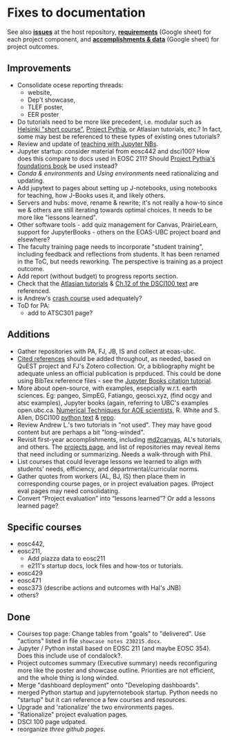 # Fixes to documentation

See also **[issues](https://github.com/eoas-ubc/eoas-ubc.github.io/issues)** at the host repository, **[requirements](https://docs.google.com/spreadsheets/d/1DL2YDthzEbZijx35nVyveSstU5frQdzA/edit#gid=173746334)** (Google sheet) for each project component, and **[accomplishments & data](https://docs.google.com/spreadsheets/d/1BUk1_FHItUgzuyg2aJ-dX6XpMABmFSPe/edit#gid=979565415)** (Google sheet) for project outcomes.

## Improvements

* Consolidate ocese reporting threads:
   * website,
   * Dep't showcase,
   * TLEF poster,
   * EER poster
* Do tutorials need to be more like precedent, i.e. modular such as [Helsinki "short course"](https://autogis-site.readthedocs.io/en/latest/index.html), [Project Pythia](https://projectpythia.org/), or Atlasian tutorials, etc.? In fact, some may best be referenced to these types of existing ones tutorials?
* Review and update of [teaching with Jupyter NBs](tut-teachwith-jnbs.md).
* Jupyter startup: consider material from eosc442 and dsci100? How does this compare to docs used in EOSC 211? Should [Project Pythia's foundations book](https://foundations.projectpythia.org/landing-page.html) be used instead?
* *Conda & environments* and *Using environments* need rationalizing and updating.
* Add jupytext to pages about setting up J-notebooks, using notebooks for teaching, how J-Books uses it, and likely others.
* Servers and hubs: move, rename & rewrite; it's not really a how-to since we & others are still iterating towards optimal choices. It needs to be more like "lessons learned".
* Other software tools - add quiz management for Canvas, PrairieLearn, support for JupyterBooks - others on the EOAS-UBC project board and elsewhere?
* The faculty training page needs to incorporate "student training", including feedback and reflections from students. It has been renamed in the ToC, but needs reworking. The perspective is training as a project outcome.
* Add report (without budget) to progress reports section.
* Check that the [Atlasian tutorials](https://www.atlassian.com/git/tutorials/comparing-workflows) & [Ch.12 of the DSCI100 text](https://python.datasciencebook.ca/version-control.html) are referenced.
* is Andrew's [crash course](https://github.com/AndrewLoeppky/crash_course/blob/master/coding_crash_course.md) used adequately?
* ToD for PA:
   * add to ATSC301 page?

## Additions

* Gather repositories with PA, FJ, JB, IS and collect at eoas-ubc.
* [Cited references](refs-citations.md) should be added throughout, as needed, based on QuEST project and FJ's Zotero collection. Or, a bibliography might be adequate unless an official publication is prpduced. This could be done using BibTex reference files - see the [Jupyter Books citation tutorial](https://jupyterbook.org/en/stable/tutorials/references.html).
* More about open-source, with examples, esepcially w.r.t. earth sciences. Eg: pangeo, SimpEG, Fatiango, geosci.xyz, (find ocgy and atsc examples), Jupyter books (again, referring to UBC's examples open.ubc.ca. [Numerical Techniques for AOE scientists](https://rhwhite.github.io/numeric_2022/), R. White and S. Allen, DSCI100 [python text](https://python.datasciencebook.ca/intro.html)  & [repo](https://github.com/UBC-DSCI/introduction-to-datascience-python).
* Review Andrew L.'s two tutorials in "not used". They may have good content but are perhaps a bit "long-winded".
* Revisit first-year accomplishments, including [md2canvas](https://github.com/eoas-ubc/md2canvas), AL's tutorials, and others. The [projects page](https://github.com/orgs/eoas-ubc/projects/1), and list of repositories may reveal items that need including or summarizing. Needs a walk-through with Phil.
* List courses that could leverage lessons we learned to align with students' needs, efficiency, and departmental/curricular norms.
* Gather quotes from workers (AL, BJ, IS) then place them in corresponding course pages, or in project evaluation pages. (Project eval pages may need consolidating.
* Convert “Project evaluation” into “lessons learned”? Or add a lessons learned page?

## Specific courses

* eosc442,
* eosc211,
  * Add piazza data to eosc211
  * e211's startup docs, lock files and how-tos or tutorials.
* eosc429
* eosc471
* eosc373 (describe actions and outcomes with Hal's JNB)
* others?

## Done
* Courses top page: Change tables from "goals" to "delivered". Use "actions" listed in file `showcase notes 230215.docx`.
* Jupyter / Python install based on EOSC 211 (and maybe EOSC 354). Does this include use of condalock?.
* Project outcomes summary (Executive summary) needs reconfiguring more like the poster and showcase outline. Priorities are not efficient, and the whole thing is long winded.
* Merge "dashboard deployment" onto "Developing dashboards".
* merged Python startup and jupyternotebook startup. Python needs no "startup" but it can reference a few courses and resources.
* Upgrade and 'rationalize' the two environments pages.
* "Rationalize" project evaluation pages.
* DSCI 100 page udpated.
* reorganize *three github pages*.
